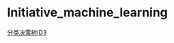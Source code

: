 # Initiative_machine_learning

[分类决策树ID3](https://github.com/Daniel1586/Initiative_machine_learning/tree/master/01_decision_tree_id3)
